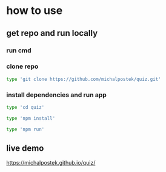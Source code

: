 # how to use

## get repo and run locally

### run cmd

### clone repo

```bash
type 'git clone https://github.com/michalpostek/quiz.git'
```

### install dependencies and run app

```bash
type 'cd quiz'
```

```bash
type 'npm install'
```

```bash
type 'npm run' 
```

## live demo

https://michalpostek.github.io/quiz/
